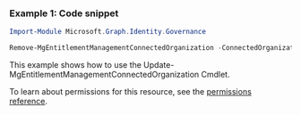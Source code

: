 ### Example 1: Code snippet

```powershellImport-Module Microsoft.Graph.Identity.Governance

Remove-MgEntitlementManagementConnectedOrganization -ConnectedOrganizationId $connectedOrganizationId
```
This example shows how to use the Update-MgEntitlementManagementConnectedOrganization Cmdlet.
To learn about permissions for this resource, see the [permissions reference](/graph/permissions-reference).

